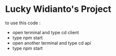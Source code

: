 # Lucky Widianto's Project

to use this code : 
* open terminal and type cd client
* type npm start
* open another terminal and type cd api
* type npm start